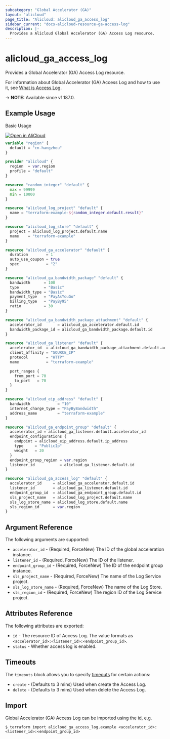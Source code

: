 ```yaml
---
subcategory: "Global Accelerator (GA)"
layout: "alicloud"
page_title: "Alicloud: alicloud_ga_access_log"
sidebar_current: "docs-alicloud-resource-ga-access-log"
description: |-
  Provides a Alicloud Global Accelerator (GA) Access Log resource.
---
```


# alicloud_ga_access_log

Provides a Global Accelerator (GA) Access Log resource.

For information about Global Accelerator (GA) Access Log and how to use it, see [What is Access Log](https://www.alibabacloud.com/help/en/global-accelerator/latest/api-ga-2019-11-20-attachlogstoretoendpointgroup).

-> **NOTE:** Available since v1.187.0.

## Example Usage

Basic Usage

<div style="display: block;margin-bottom: 40px;"><div class="oics-button" style="float: right;position: absolute;margin-bottom: 10px;">
  <a href="https://api.aliyun.com/api-tools/terraform?resource=alicloud_ga_access_log&exampleId=f7919f03-fdb1-9468-ac0d-a0aebddd77cdda6a8a8c&activeTab=example&spm=docs.r.ga_access_log.0.f7919f03fd&intl_lang=EN_US" target="_blank">
    <img alt="Open in AliCloud" src="https://img.alicdn.com/imgextra/i1/O1CN01hjjqXv1uYUlY56FyX_!!6000000006049-55-tps-254-36.svg" style="max-height: 44px; max-width: 100%;">
  </a>
</div></div>

```terraform
variable "region" {
  default = "cn-hangzhou"
}

provider "alicloud" {
  region  = var.region
  profile = "default"
}

resource "random_integer" "default" {
  max = 99999
  min = 10000
}

resource "alicloud_log_project" "default" {
  name = "terraform-example-${random_integer.default.result}"
}

resource "alicloud_log_store" "default" {
  project = alicloud_log_project.default.name
  name    = "terraform-example"
}

resource "alicloud_ga_accelerator" "default" {
  duration        = 1
  auto_use_coupon = true
  spec            = "2"
}

resource "alicloud_ga_bandwidth_package" "default" {
  bandwidth      = 100
  type           = "Basic"
  bandwidth_type = "Basic"
  payment_type   = "PayAsYouGo"
  billing_type   = "PayBy95"
  ratio          = 30
}

resource "alicloud_ga_bandwidth_package_attachment" "default" {
  accelerator_id       = alicloud_ga_accelerator.default.id
  bandwidth_package_id = alicloud_ga_bandwidth_package.default.id
}

resource "alicloud_ga_listener" "default" {
  accelerator_id  = alicloud_ga_bandwidth_package_attachment.default.accelerator_id
  client_affinity = "SOURCE_IP"
  protocol        = "HTTP"
  name            = "terraform-example"

  port_ranges {
    from_port = 70
    to_port   = 70
  }
}

resource "alicloud_eip_address" "default" {
  bandwidth            = "10"
  internet_charge_type = "PayByBandwidth"
  address_name         = "terraform-example"
}

resource "alicloud_ga_endpoint_group" "default" {
  accelerator_id = alicloud_ga_listener.default.accelerator_id
  endpoint_configurations {
    endpoint = alicloud_eip_address.default.ip_address
    type     = "PublicIp"
    weight   = 20
  }
  endpoint_group_region = var.region
  listener_id           = alicloud_ga_listener.default.id
}

resource "alicloud_ga_access_log" "default" {
  accelerator_id     = alicloud_ga_accelerator.default.id
  listener_id        = alicloud_ga_listener.default.id
  endpoint_group_id  = alicloud_ga_endpoint_group.default.id
  sls_project_name   = alicloud_log_project.default.name
  sls_log_store_name = alicloud_log_store.default.name
  sls_region_id      = var.region
}
```

## Argument Reference

The following arguments are supported:

* `accelerator_id` - (Required, ForceNew) The ID of the global acceleration instance.
* `listener_id` - (Required, ForceNew) The ID of the listener.
* `endpoint_group_id` - (Required, ForceNew) The ID of the endpoint group instance.
* `sls_project_name` - (Required, ForceNew) The name of the Log Service project.
* `sls_log_store_name` - (Required, ForceNew) The name of the Log Store.
* `sls_region_id` - (Required, ForceNew) The region ID of the Log Service project.

## Attributes Reference

The following attributes are exported:

* `id` - The resource ID of Access Log. The value formats as `<accelerator_id>:<listener_id>:<endpoint_group_id>`.
* `status` - Whether access log is enabled.

## Timeouts

The `timeouts` block allows you to specify [timeouts](https://www.terraform.io/docs/configuration-0-11/resources.html#timeouts) for certain actions:

* `create` - (Defaults to 3 mins) Used when create the Access Log.
* `delete` - (Defaults to 3 mins) Used when delete the Access Log.

## Import

Global Accelerator (GA) Access Log can be imported using the id, e.g.

```shell
$ terraform import alicloud_ga_access_log.example <accelerator_id>:<listener_id>:<endpoint_group_id>
```